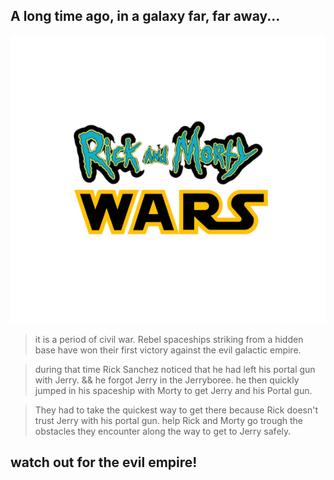 ## A long time ago, in a galaxy far, far away...
![](characters/rick-and-morty-wars.png)
>it is a period of civil war. Rebel spaceships striking from a hidden base have won
their first victory against the evil galactic empire.

>during that time Rick Sanchez noticed that he had left his portal gun with Jerry.
&& he forgot Jerry in the Jerryboree. he then quickly jumped in his spaceship with Morty
to get Jerry and his Portal gun.

>They had to take the quickest way to get there because Rick doesn't trust Jerry with his portal gun.
help Rick and Morty go trough the obstacles they encounter along the way to get to Jerry safely.
## watch out for the evil empire!




